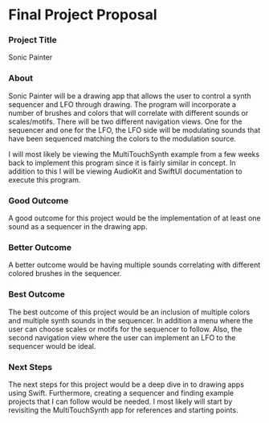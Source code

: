 # Final Project Proposal

### Project Title

Sonic Painter

### About

Sonic Painter will be a drawing app that allows the user to control a synth sequencer and LFO through drawing. The program will incorporate a number of brushes and colors that will correlate with different sounds or scales/motifs. There will be two different navigation views. One for the sequencer and one for the LFO, the LFO side will be modulating sounds that have been sequenced matching the colors to the modulation source. 

I will most likely be viewing the MultiTouchSynth example from a few weeks back to implement this program since it is fairly similar in concept. In addition to this I will be viewing AudioKit and SwiftUI documentation to execute this program.

### Good Outcome

A good outcome for this project would be the implementation of at least one sound as a sequencer in the drawing app. 

### Better Outcome

A better outcome would be having multiple sounds correlating with different colored brushes in the sequencer. 

### Best Outcome

The best outcome of this project would be an inclusion of multiple colors and multiple synth sounds in the sequencer. In addition a menu where the user can choose scales or motifs for the sequencer to follow. Also, the second navigation view where the user can implement an LFO to the sequencer would be ideal.

### Next Steps

The next steps for this project would be a deep dive in to drawing apps using Swift. Furthermore, creating a sequencer and finding example projects that I can follow would be needed. I most likely will start by revisiting the MultiTouchSynth app for references and starting points.